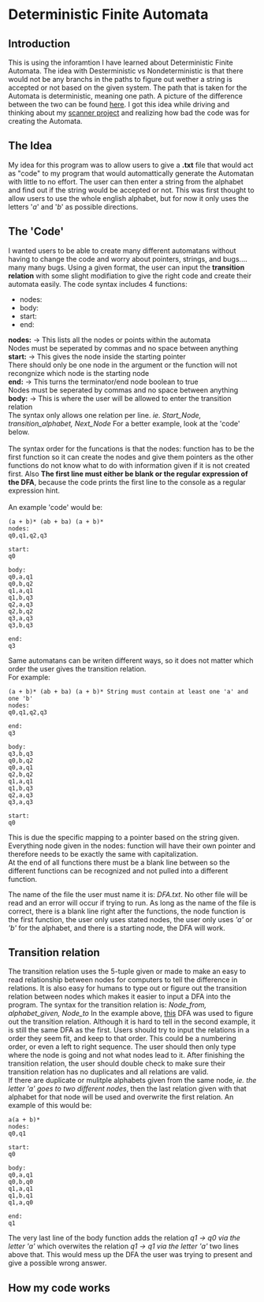 # Deterministic Finite Automata

## Introduction
This is using the inforamtion I have learned about Deterministic Finite Automata. The idea with Desterministic vs Nondeterministic is that there would not be any branchs in the paths to figure out wether a string is accepted or not based on the given system. The path that is taken for the Automata is deterministic, meaning one path. A picture of the difference between the two can be found [here](https://i.imgur.com/aGs1l3b.png). I got this idea while driving and thinking about my [scanner project](https://github.com/SGO-Nova/Scanner) and realizing how bad the code was for creating the Automata.

## The Idea
My idea for this program was to allow users to give a **.txt** file that would act as "code" to my program that would automattically generate the Automatan with little to no effort. The user can then enter a string from the alphabet and find out if the string would be accepted or not. This was first thought to allow users to use the whole english alphabet, but for now it only uses the letters '*a*' and '*b*' as possible directions.

## The 'Code'
I wanted users to be able to create many different automatans without having to change the code and worry about pointers, strings, and bugs.... many many bugs. Using a given format, the user can input the **transition relation** with some slight modifiation to give the right code and create their automata easily. 
The code syntax includes 4 functions:
* nodes:
* body:
* start:
* end:

**nodes:** -> This lists all the nodes or points within the automata\
  Nodes must be seperated by commas and no space between anything\
**start:** -> This gives the node inside the starting pointer\
  There should only be one node in the argument or the function will not recongnize which node is the starting node\
**end:** -> This turns the terminator/end node boolean to true\
  Nodes must be seperated by commas and no space between anything\
**body:** -> This is where the user will be allowed to enter the transition relation\
  The syntax only allows one relation per line. *ie. Start_Node, transition_alphabet, Next_Node* For a better example, look at the 'code' below.\
\
The syntax order for the funcations is that the nodes: function has to be the first function so it can create the nodes and give them pointers as the other functions do not know what to do with information given if it is not created first. Also **The first line must either be blank or the regular expression of the DFA**, because the code prints the first line to the console as a regular expression hint.\
\
An example 'code' would be:
```
(a + b)* (ab + ba) (a + b)*
nodes:
q0,q1,q2,q3

start:
q0

body:
q0,a,q1
q0,b,q2
q1,a,q1
q1,b,q3
q2,a,q3
q2,b,q2
q3,a,q3
q3,b,q3

end:
q3

```
Same automatans can be writen different ways, so it does not matter which order the user gives the transition relation.\
For example:
```
(a + b)* (ab + ba) (a + b)* String must contain at least one 'a' and one 'b'
nodes:
q0,q1,q2,q3

end:
q3

body:
q3,b,q3
q0,b,q2
q0,a,q1
q2,b,q2
q1,a,q1
q1,b,q3
q2,a,q3
q3,a,q3

start:
q0

```
This is due the specific mapping to a pointer based on the string given. Everything node given in the nodes: function will have their own pointer and therefore needs to be exactly the same with capitalization.\
At the end of all functions there must be a blank line between so the different functions can be recognized and not pulled into a different function.

The name of the file the user must name it is: *DFA.txt*. No other file will be read and an error will occur if trying to run. As long as the name of the file is correct, there is a blank line right after the functions, the node function is the first function, the user only uses stated nodes, the user only uses *'a'* or *'b'* for the alphabet, and there is a starting node, the DFA will work.

## Transition relation
The transition relation uses the 5-tuple given or made to make an easy to read relationship between nodes for computers to tell the difference in relations. It is also easy for humans to type out or figure out the transition relation between nodes which makes it easier to input a DFA into the program. The syntax for the transition relation is: *Node_from, alphabet_given, Node_to* In the example above, [this]() DFA was used to figure out the transition relation. Although it is hard to tell in the second example, it is still the same DFA as the first. Users should try to input the relations in a order they seem fit, and keep to that order. This could be a numbering order, or even a left to right sequence. The user should then only type where the node is going and not what nodes lead to it. After finishing the transition relation, the user should double check to make sure their transition relation has no duplicates and all relations are valid.\
If there are duplicate or mulitple alphabets given from the same node, *ie. the letter 'a' goes to two different nodes*, then the last relation given with that alphabet for that node will be used and overwrite the first relation. An example of this would be:
```
a(a + b)*
nodes:
q0,q1

start:
q0

body:
q0,a,q1
q0,b,q0
q1,a,q1
q1,b,q1
q1,a,q0

end:
q1

```
The very last line of the body function adds the relation *q1 -> q0 via the letter 'a'*  which overwites the relation *q1 -> q1 via the letter 'a'* two lines above that. This would mess up the DFA the user was trying to present and give a possible wrong answer.

## How my code works
